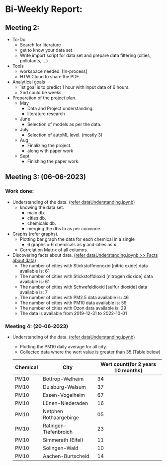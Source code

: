 # Bi-Weekly Report:

## Meeting 2:

- To-Do
  - Search for literature
  - get to know your data set
  - Write import script for data set and prepare data filtering (cities, pollutants, ...)
- Tools
  - workspace needed. [In-process]
  - HTW Cloud to share the PDF.
- Analytical goals
  - 1st goal is to predict 1 hour with input data of 6 hours.
  - 2nd could be weeks.
- Preparation of the project plan.
  - May
    - Data and Project understanding.
    - literature research
  - June
    - Selection of models as per the data.
  - July
    - Selection of autoML level. (mostly 3)
  - Aug
    - Finalizing the project.
    - along with paper work
  - Sept
    - Finishing the paper work.

## Meeting 3: (06-06-2023)

### Work done:

- Understanding of the data. [(refer dataUnderstanding.ipynb)](https://github.com/YashRevannavar/Auto-ML-On-De-Pollution/blob/master/script/dataUnderstanding.ipynb)
  - knowing the data set.
    - main db.
    - cities db.
    - chemicals db.
    - merging the dbs to as per convince.
- Graphs [(refer graphs)](https://github.com/YashRevannavar/Auto-ML-On-De-Pollution/tree/master/graphs).
  - Plotting bar graph the data for each chemical in a single
    - 6 graphs = 6 chemicals as **y** and cities as **x**
  - Correlation Matrix of all columns.
- Discovering facts about data. [(refer dataUnderstanding.ipynb >> Facts about data)](https://github.com/YashRevannavar/Auto-ML-On-De-Pollution/blob/master/script/dataUnderstanding.ipynb)
  - The number of cities with Stickstoffmonoxid [nitric oxide] data available is: 61
  - The number of cities with Stickstoffdioxid [nitrogen dioxide] data available is: 61
  - The number of cities with Schwefeldioxid [sulfur dioxide] data available is: 7
  - The number of cities with PM2.5 data available is: 46
  - The number of cities with PM10 data available is: 59
  - The number of cities with Ozon data available is: 29
  - The data is available from 2019-12-31 to 2022-10-01

### Meeting 4: (20-06-2023)

- Understanding of the data. [(refer dataUnderstanding.ipynb)](https://github.com/YashRevannavar/Auto-ML-On-De-Pollution/blob/yash-eda/script/dataUnderstanding.ipynb)

  - Plotting the PM10 daily average for all city.
  - Collected data where the wert value is greater than 35.(Table below)

  | Chemical | City                   | Wert count(for 2 years 10 months) |
  | -------- | ---------------------- | --------------------------------- |
  | PM10     | Bottrop-Welheim        | 34                                |
  | PM10     | Duisburg-Walsum        | 37                                |
  | PM10     | Essen-Vogelheim        | 67                                |
  | PM10     | Lünen-Niederaden       | 16                                |
  | PM10     | Netphen Rothaargebirge | 05                                |
  | PM10     | Ratingen-Tiefenbroich  | 23                                |
  | PM10     | Simmerath (Eifel)      | 11                                |
  | PM10     | Solingen-Wald          | 10                                |
  | PM10     | Aachen-Burtscheid      | 14                                |


